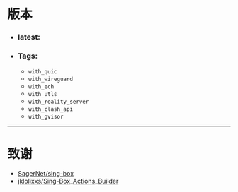 # 版本

- ### **latest**:
- ### **Tags**:
  - `with_quic`
  - `with_wireguard`
  - `with_ech`
  - `with_utls`
  - `with_reality_server`
  - `with_clash_api`
  - `with_gvisor`

---

# 致谢

- [SagerNet/sing-box](https://github.com/sagernet/sing-box)
- [jklolixxs/Sing-Box_Actions_Builder](https://github.com/jklolixxs/Sing-Box_Actions_Builder)
